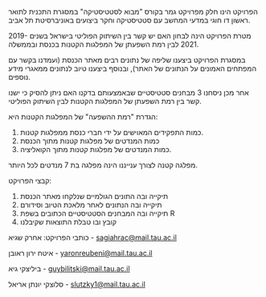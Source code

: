 הפרויקט הינו חלק מפרויקט גמר בקורס "מבוא לסטטיסטיקה" במסגרת התכנית לתואר ראשון דו חוגי במדעי המחשב עם סטטיסטיקה וחקר ביצועים באוניברסיטת תל אביב.


מטרת הפרויקט הינה לבחון האם יש קשר בין השיתוק הפוליטי בישראל בשנים 2019-2021 לבין רמת השפעתן של המפלגות הקטנות בכנסת ובממשלה.

במסגרת הפרויקט ביצענו שליפה של נתונים רבים מאתר הכנסת (ועמדנו בקשר עם המפתחים האמונים על הנתונים של האתר), ובנוסף ביצענו טיוב לנתונים ממאגרי מידע נוספים.

אחר מכן ניסחנו 3 מבחנים סטטיסטיים שבאמצעותם בדקנו האם ניתן להסיק כי ישנו קשר בין רמת השפעתן של המפלגות הקטנות לבין השיתוק הפוליטי.

הגדרת "רמת ההשפעה" של המפלגות הקטנות היא:
1. כמות התפקידים המאוישים על ידי חברי כנסת ממפלגות קטנות.
2. כמות המנדטים של מפלגות קטנות מתוך הכנסת
3. כמות המנדטים של מפלגות קטנות מתוך הקואליציה.

מפלגה קטנה לצורך ענייננו הינה מפלגה בת 7 מנדטים לכל היותר.
 
קבצי הפרויקט:
1. תיקייה ובה התונים הגולמיים שנלקחו מאתר הכנסת
2. תיקייה ובה הנתונים לאחר מלאכת הטיוב וסידורם
3. תיקייה ובה המבחנים הסטטיסטיים הכתובים בשפת R
4. קובץ ובו טבלת התוצאות שקיבלנו




כותבי הפרויקט:
אחרק שגיא - sagiahrac@mail.tau.ac.il

איטח ירון ראובן - yaronreubeni@mail.tau.ac.il

ביליצקי גיא - guybilitski@mail.tau.ac.il

סלוצקי יונתן אריאל - slutzky1@mail.tau.ac.il

